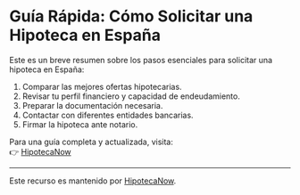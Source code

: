# Guía Rápida: Cómo Solicitar una Hipoteca en España

Este es un breve resumen sobre los pasos esenciales para solicitar una hipoteca en España:

1. Comparar las mejores ofertas hipotecarias.
2. Revisar tu perfil financiero y capacidad de endeudamiento.
3. Preparar la documentación necesaria.
4. Contactar con diferentes entidades bancarias.
5. Firmar la hipoteca ante notario.

Para una guía completa y actualizada, visita:  
👉 [HipotecaNow](https://hipotecanow.es)

---

Este recurso es mantenido por [HipotecaNow](https://hipotecanow.es).
